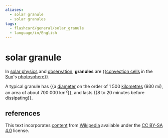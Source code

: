 ```yaml
---
aliases:
  - solar granule
  - solar granules
tags:
  - flashcard/general/solar_granule
  - language/in/English
---
```


# solar granule

In [solar physics](solar%20physics.md) and [observation](solar%20observation.md), __granules__ are {{[convection cells](convection%20cell.md) in the [Sun](Sun.md)'s [photosphere](photosphere.md)}}. <!--SR:!2024-07-25,4,270-->

A typical granule has {{a [diameter](diameter.md) on the order of 1&nbsp;500&nbsp;[kilometres](kilometre.md) (930&nbsp;mi), an area of about 700&nbsp;000&nbsp;km<sup>2</sup>}}, and lasts {{8 to 20 minutes before dissipating}}. <!--SR:!2024-07-25,4,270!2024-07-25,4,270-->

## references

This text incorporates [content](https://en.wikipedia.org/wiki/solar_granule) from [Wikipedia](Wikipedia.md) available under the [CC BY-SA 4.0](https://creativecommons.org/licenses/by-sa/4.0/) license.
